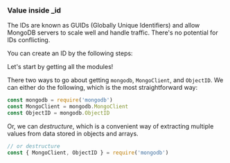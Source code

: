 <!--title={Exploring ObjectID}-->

<!--TODO: Split Up-->

### Value inside _id

The IDs are known as GUIDs (Globally Unique Identifiers) and allow MongoDB servers to scale well and handle traffic. There's no potential for IDs conflicting.

You can create an ID by the following steps:

Let's start by getting all the modules!

There two ways to go about getting `mongodb`, `MongoClient`, and `ObjectID`. We can either do the following, which is the most straightforward way:

```js
const mongodb = require('mongodb')
const MongoClient = mongodb.MongoClient
const ObjectID = mongodb.ObjectID
```

Or, we can *destructure*, which is a convenient way of extracting multiple values from data stored in  objects and arrays.

```js
// or destructure
const { MongoClient, ObjectID } = require('mongodb')
```

